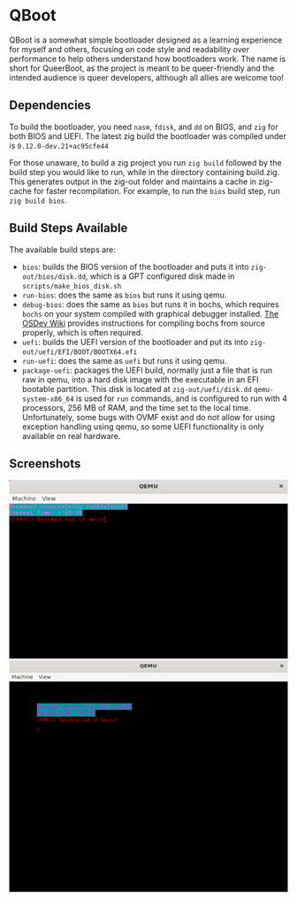 # QBoot
QBoot is a somewhat simple bootloader designed as a learning experience for myself and others, focusing on code style and readability over performance to help others understand how bootloaders work. The name is short for QueerBoot, as the project is meant to be queer-friendly and the intended audience is queer developers, although all allies are welcome too!

## Dependencies
To build the bootloader, you need `nasm`, `fdisk`, and `dd` on BIOS, and `zig` for both BIOS and UEFI. The latest zig build the bootloader was compiled under is `0.12.0-dev.21+ac95cfe44`

For those unaware, to build a zig project you run `zig build` followed by the build step you would like to run, while in the directory containing build.zig. This generates output in the zig-out folder and maintains a cache in zig-cache for faster recompilation. For example, to run the `bios` build step, run `zig build bios`.

## Build Steps Available
The available build steps are:
- `bios`: builds the BIOS version of the bootloader and puts it into `zig-out/bios/disk.dd`, which is a GPT configured disk made in `scripts/make_bios_disk.sh`
- `run-bios`: does the same as `bios` but runs it using qemu.
- `debug-bios`: does the same as `bios` but runs it in bochs, which requires `bochs` on your system compiled with graphical debugger installed. [The OSDev Wiki](https://wiki.osdev.org/Bochs) provides instructions for compiling bochs from source properly, which is often required.
- `uefi`: builds the UEFI version of the bootloader and put its into `zig-out/uefi/EFI/BOOT/BOOTX64.efi`
- `run-uefi`: does the same as `uefi` but runs it using qemu.
- `package-uefi`: packages the UEFI build, normally just a file that is run raw in qemu, into a hard disk image with the executable in an EFI bootable partition. This disk is located at `zig-out/uefi/disk.dd`
`qemu-system-x86_64` is used for `run` commands, and is configured to run with 4 processors, 256 MB of RAM, and the time set to the local time. Unfortunately, some bugs with OVMF exist and do not allow for using exception handling using qemu, so some UEFI functionality is only available on real hardware. 

## Screenshots
![Screenshot of the BIOS build in QEMU](screenshots/bios-working.png?raw=true "Qboot's BIOS build working on qemu")
![Screenshot of the UEFI build in QEMU](screenshots/uefi-working.png?raw=true "Qboot's UEFI build working on qemu")

